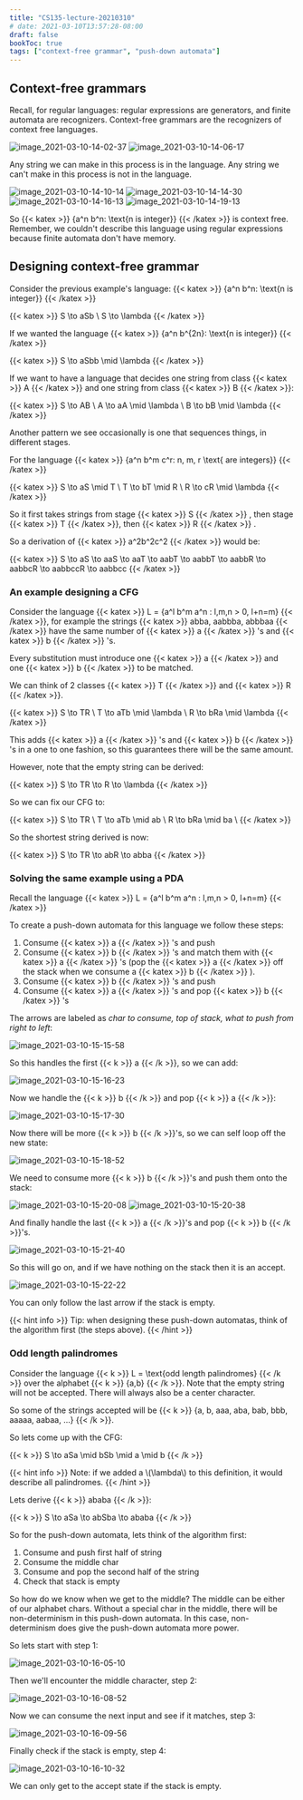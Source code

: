 ```yaml
---
title: "CS135-lecture-20210310"
# date: 2021-03-10T13:57:28-08:00
draft: false
bookToc: true
tags: ["context-free grammar", "push-down automata"]
---
```


## Context-free grammars

Recall, for regular languages: regular expressions are generators, and finite automata are recognizers.
Context-free grammars are the recognizers of context free languages.

![image_2021-03-10-14-02-37](/notes/image_2021-03-10-14-02-37.png)
![image_2021-03-10-14-06-17](/notes/image_2021-03-10-14-06-17.png)

Any string we can make in this process is in the language.
Any string we can't make in this process is not in the language.

![image_2021-03-10-14-10-14](/notes/image_2021-03-10-14-10-14.png)
![image_2021-03-10-14-14-30](/notes/image_2021-03-10-14-14-30.png)
![image_2021-03-10-14-16-13](/notes/image_2021-03-10-14-16-13.png)
![image_2021-03-10-14-19-13](/notes/image_2021-03-10-14-19-13.png)

So {{< katex >}} \{a^n b^n: \text{n is integer}\} {{< /katex >}} is context free.
Remember, we couldn't describe this language using regular expressions because finite automata don't have memory.

## Designing context-free grammar

Consider the previous example's language: {{< katex >}} \{a^n b^n: \text{n is integer}\} {{< /katex >}}

{{< katex >}}
S \to aSb \\
S \to \lambda
{{< /katex >}} 

If we wanted the language {{< katex >}} \{a^n b^{2n}: \text{n is integer}\} {{< /katex >}} 

{{< katex >}} 
S \to aSbb \mid \lambda
{{< /katex >}} 

If we want to have a language that decides one string from class {{< katex >}} A {{< /katex >}} and one string from class {{< katex >}} B {{< /katex >}}:

{{< katex >}} 
S \to AB \\
A \to aA \mid \lambda \\
B \to bB \mid \lambda
{{< /katex >}}

Another pattern we see occasionally is one that sequences things, in different stages.

For the language {{< katex >}} \{a^n b^m c^r: n, m, r \text{ are integers}\} {{< /katex >}} 

{{< katex >}} 
S \to aS \mid T \\
T \to bT \mid R \\
R \to cR \mid \lambda
{{< /katex >}} 

So it first takes strings from stage {{< katex >}} S {{< /katex >}} , then stage {{< katex >}} T {{< /katex >}}, then {{< katex >}} R {{< /katex >}} .

So a derivation of {{< katex >}} a^2b^2c^2 {{< /katex >}} would be:

{{< katex >}} S \to aS \to aaS \to aaT \to aabT \to aabbT \to aabbR \to aabbcR \to aabbccR \to aabbcc {{< /katex >}} 

### An example designing a CFG

Consider the language {{< katex >}} L = \{a^l b^m a^n : l,m,n > 0, l+n=m\} {{< /katex >}}, for example the strings {{< katex >}} abba, aabbba, abbbaa {{< /katex >}} have the same number of {{< katex >}} a {{< /katex >}} 's and {{< katex >}} b {{< /katex >}} 's.

Every substitution must introduce one {{< katex >}} a {{< /katex >}} and one {{< katex >}} b {{< /katex >}} to be matched.

We can think of 2 classes {{< katex >}} T {{< /katex >}} and {{< katex >}} R {{< /katex >}}.

{{< katex >}} 
S \to TR \\
T \to aTb \mid \lambda \\
R \to bRa \mid \lambda
{{< /katex >}} 

This adds {{< katex >}} a {{< /katex >}} 's and {{< katex >}} b {{< /katex >}} 's in a one to one fashion, so this guarantees there will be the same amount.

However, note that the empty string can be derived:

{{< katex >}} S \to TR \to R \to \lambda {{< /katex >}} 

So we can fix our CFG to:


{{< katex >}} 
S \to TR \\
T \to aTb \mid ab \\
R \to bRa \mid ba \\
{{< /katex >}} 

So the shortest string derived is now:

{{< katex >}} S \to TR \to abR \to abba {{< /katex >}} 

### Solving the same example using a PDA

Recall the language  {{< katex >}} L = \{a^l b^m a^n : l,m,n > 0, l+n=m\} {{< /katex >}}

To create a push-down automata for this language we follow these steps:

1. Consume {{< katex >}} a {{< /katex >}} 's and push
2. Consume {{< katex >}} b {{< /katex >}} 's and match them with {{< katex >}} a {{< /katex >}} 's (pop the {{< katex >}} a {{< /katex >}} off the stack when we consume a {{< katex >}} b {{< /katex >}} ).
3. Consume {{< katex >}} b {{< /katex >}} 's and push
4. Consume {{< katex >}} a {{< /katex >}} 's and pop {{< katex >}} b {{< /katex >}} 's 

The arrows are labeled as *char to consume, top of stack, what to push from right to left*:

![image_2021-03-10-15-15-58](/notes/image_2021-03-10-15-15-58.png)

So this handles the first {{< k >}} a {{< /k >}}, so we can add:

![image_2021-03-10-15-16-23](/notes/image_2021-03-10-15-16-23.png)

Now we handle the {{< k >}} b {{< /k >}} and pop {{< k >}} a {{< /k >}}:

![image_2021-03-10-15-17-30](/notes/image_2021-03-10-15-17-30.png)

Now there will be more {{< k >}} b {{< /k >}}'s, so we can self loop off the new state:

![image_2021-03-10-15-18-52](/notes/image_2021-03-10-15-18-52.png)

We need to consume more {{< k >}} b {{< /k >}}'s and push them onto the stack:

![image_2021-03-10-15-20-08](/notes/image_2021-03-10-15-20-08.png)
![image_2021-03-10-15-20-38](/notes/image_2021-03-10-15-20-38.png)

And finally handle the last {{< k >}} a {{< /k >}}'s and pop {{< k >}} b {{< /k >}}'s.

![image_2021-03-10-15-21-40](/notes/image_2021-03-10-15-21-40.png)

So this will go on, and if we have nothing on the stack then it is an accept.

![image_2021-03-10-15-22-22](/notes/image_2021-03-10-15-22-22.png)

You can only follow the last arrow if the stack is empty.

{{< hint info >}}
Tip: when designing these push-down automatas, think of the algorithm first (the steps above).
{{< /hint >}}

### Odd length palindromes

Consider the language {{< k >}} L = \text{odd length palindromes} {{< /k >}} over the alphabet {{< k >}} \{a,b\} {{< /k >}}.
Note that the empty string will not be accepted.
There will always also be a center character.

So some of the strings accepted will be {{< k >}} \{a, b, aaa, aba, bab, bbb, aaaaa, aabaa, ...\} {{< /k >}}.

So lets come up with the CFG:

{{< k >}} 
S \to aSa \mid bSb \mid a \mid b
{{< /k >}}

{{< hint info >}}
Note: if we added a \\(\lambda\\) to this definition, it would describe all palindromes.
{{< /hint >}}

Lets derive {{< k >}} ababa {{< /k >}}:

{{< k >}} 
S \to aSa \to abSba \to ababa
{{< /k >}}

So for the push-down automata, lets think of the algorithm first:

1. Consume and push first half of string
2. Consume the middle char
3. Consume and pop the second half of the string
4. Check that stack is empty

So how do we know when we get to the middle?
The middle can be either of our alphabet chars.
Without a special char in the middle, there will be non-determinism in this push-down automata.
In this case, non-determinism does give the push-down automata more power.

So lets start with step 1:

![image_2021-03-10-16-05-10](/notes/image_2021-03-10-16-05-10.png)

Then we'll encounter the middle character, step 2:

![image_2021-03-10-16-08-52](/notes/image_2021-03-10-16-08-52.png)

Now we can consume the next input and see if it matches, step 3:

![image_2021-03-10-16-09-56](/notes/image_2021-03-10-16-09-56.png)

Finally check if the stack is empty, step 4:

![image_2021-03-10-16-10-32](/notes/image_2021-03-10-16-10-32.png)

We can only get to the accept state if the stack is empty.

